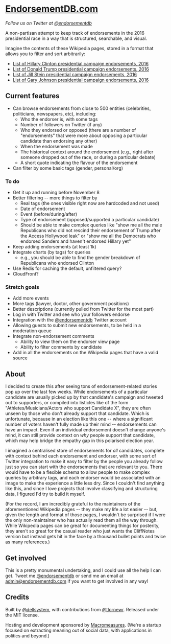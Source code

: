 # [EndorsementDB.com]

_Follow us on Twitter at [@endorsementdb]_

A non-partisan attempt to keep track of endorsements in the 2016 presidential
race in a way that is structured, searchable, and visual.

Imagine the contents of these Wikipedia pages, stored in a format that allows
you to filter and sort arbitrarily:

* [List of Hillary Clinton presidential campaign endorsements, 2016][clinton]
* [List of Donald Trump presidential campaign endorsements, 2016][trump]
* [List of Jill Stein presidential campaign endorsements, 2016][stein]
* [List of Gary Johnson presidential campaign endorsements, 2016][johnson]

## Current features

* Can browse endorsements from close to 500 entities (celebrities, politicians,
  newspapers, etc), including:
  * Who the endorser is, with some tags
  * Number of followers on Twitter (if any)
  * Who they endorsed or opposed (there are a number of "endorsements" that
    were more about opposing a particular candidate than endorsing any other)
  * When the endorsement was made
  * The historical context around the endorsement (e.g., right after someone
    dropped out of the race, or during a particular debate)
  * A short quote indicating the flavour of the endorsement
* Can filter by some basic tags (gender, personal/org)

### To do

* Get it up and running before November 8
* Better filtering -- more things to filter by
  * Real tags (the ones visible right now are hardcoded and not used)
  * Date of endorsement
  * Event (before/during/after)
  * Type of endorsement (opposed/supported a particular candidate)
  * Should be able to make complex queries like "show me all the male
    Republicans who did not rescind their endorsement of Trump after the
    Access Hollywood leak" or "show me all the Democrats who endorsed Sanders
    and haven't endorsed Hillary yet"
* Keep adding endorsements (at least 1k)
* Integrate charts (by tags) for queries
  * e.g., you should be able to find the gender breakdown of Republicans who
    endorsed Clinton
* Use Redis for caching the default, unfiltered query?
* CloudFront?

### Stretch goals

* Add more events
* More tags (lawyer, doctor, other government positions)
* Better descriptions (currently pulled from Twitter for the most part)
* Log in with Twitter and see who your followers endorse
* Integration with the [@endorsementdb] Twitter account
* Allowing guests to submit new endorsements, to be held in a moderation queue
* Integrate non-endorsement comments
  * Ability to view them on the endorser view page
  * Ability to filter comments by candidate
* Add in all the endorsements on the Wikipedia pages that have a valid source

## About

I decided to create this after seeing tons of endorsement-related stories pop
up over the last few weeks. While endorsements of a particular candidate are
usually picked up by that candidate's campaign and tweeted out to supporters,
or compiled into listicles like of the form "Athletes/Musicians/Actors who
support Candidate X", they are often unseen by those who don't already support
that candidate. Which is unfortunate, because in an election like this one --
where a significant number of voters haven't fully made up their mind --
endorsements can have an impact. Even if an individual endorsement doesn't
change anyone's mind, it can still provide context on _why_ people support that
candidate, which may help bridge the empathy gap in this polarised election
year.

I imagined a centralised store of endorsements for _all_ candidates, complete
with context behind each endorsement and endorser, with some sort of Twitter
integration to make it easy to filter by the people you already follow just
so you can start with the endorsements that are relevant to you. There would
have to be a flexible schema to allow people to make complex queries by
arbitrary tags, and each endorser would be associated with an image to make the
experience a little less dry. Since I couldn't find anything like this, and
since I love projects that involve classifying and structuring data, I figured
I'd try to build it myself.

(For the record, I am incredibly grateful to the maintainers of the aforementioned Wikipedia
pages -- they make my life a lot easier -- but, given the length and format of
those pages, I wouldn't be surprised if I were the only non-maintainer who has
actually read them all the way through. While Wikipedia pages can be great for
documenting things for posterity, they aren't so great for the casual reader
who just wants the CliffNotes version but instead gets hit in the face by a
thousand bullet points and twice as many references.)

## Get involved

This is a pretty monumental undertaking, and I could use all the help I can
get. Tweet me [@endorsementdb] or send me an email at admin@endorsementdb.com
if you want to get involved in any way!

## Credits

Built by [@dellsystem], with contributions from [@tlornewr]. Released under
the MIT license.

Hosting and development sponsored by [Macromeasures]. (We're a startup focused
on extracting meaning out of social data, with applications in politics and
beyond.)

[EndorsementDB.com]: http://endorsementdb.com
[clinton]: https://en.wikipedia.org/wiki/List_of_Hillary_Clinton_presidential_campaign_endorsements,_2016
[trump]: https://en.wikipedia.org/wiki/List_of_Donald_Trump_presidential_campaign_endorsements,_2016
[stein]: https://en.wikipedia.org/wiki/List_of_Jill_Stein_presidential_campaign_endorsements,_2016
[johnson]: https://en.wikipedia.org/wiki/List_of_Gary_Johnson_presidential_campaign_endorsements,_2016
[@endorsementdb]: https://twitter.com/endorsementdb
[Macromeasures]: https://macromeasures.com
[@dellsystem]: https://twitter.com/dellsystem
[@tlornewr]: https://twitter.com/tlornewr
